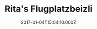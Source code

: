 ---
title: "Rita's Flugplatzbeizli"
date: 2017-01-04T15:04:10.000Z
description: >-
  Um das Wohl unserer Gäste sorgt sich Rita Mathys. Vom Restaurant aus haben sie die Möglichkeit, das fliegerische Treiben auf dem Rollfeld und der Piste zu beobachten.
image: /img/news/test.jpg
buttons:
  - title: Webseite
    url: http://www.flugplatzbeizli.com/
    cta: true
---